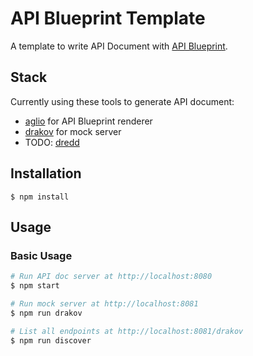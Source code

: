 API Blueprint Template
======================

A template to write API Document with [API Blueprint](https://apiblueprint.org/generated).

## Stack

Currently using these tools to generate API document:

- [aglio](https://github.com/danielgtaylor/aglio) for API Blueprint renderer
- [drakov](https://github.com/Aconex/drakov) for mock server
- TODO: [dredd](https://github.com/apiaryio/dredd)

## Installation

```
$ npm install
```

## Usage

### Basic Usage

```zsh
# Run API doc server at http://localhost:8080
$ npm start

# Run mock server at http://localhost:8081
$ npm run drakov

# List all endpoints at http://localhost:8081/drakov
$ npm run discover
```
